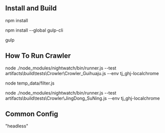 ## Install and Build
npm install

npm install --global gulp-cli

gulp

## How To Run Crawler
node ./node_modules/nightwatch/bin/runner.js --test artifacts\\build\\tests\\Crowler\\Crowler_Guihuaju.js --env tj_ghj-localchrome

node temp_data/filter.js

node ./node_modules/nightwatch/bin/runner.js --test artifacts\\build\\tests\\Crowler\\JingDong_SuNing.js --env tj_ghj-localchrome

## Common Config

"headless"

